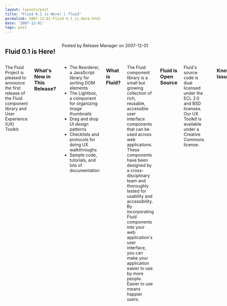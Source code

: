 ```yaml
---
layout: layouts/post
title: "Fluid 0.1 is Here! | fluid"
permalink: 2007-12-01-Fluid 0_1_is_Here.html
date: '2007-12-01'
tags: post
---
```

<section class="row">
   <div class="medium-6 columns">
      <h2 class="fluid-web-emphasized-text">Fluid 0.1 is Here!</h2>
      <p class="fluid-web-news-post-meta">
         Posted by Release Manager on 2007-12-01
      </p>
   </div>
   <div class="medium-6 columns">
      <p>The Fluid Project is pleased to announce the first release of the Fluid  component library and User Experience (UX) Toolkit.</p>
      <h3>What&#39;s New in This Release?</strong></h3>
      <ul>
         <li>The Reorderer, a JavaScript library for sorting DOM elements </li>
         <li>The Lightbox, a component for organizing image thumbnails </li>
         <li>Drag and drop UI design patterns </li>
         <li>Checklists and protocols for doing UX walkthroughs</li>
         <li>Sample code, tutorials, and lots of documentation</li>
      </ul>
      <h3>What is Fluid?</h3>
      <p>The Fluid component library is a small but growing collection of rich,  reusable, accessible user interface components that can be used across  web applications. These components have been designed by a  cross-disciplinary team and thoroughly tested for usability and  accessibility. By incorporating Fluid components into your web  application&#39;s user interface, you can make your application easier to  use by more people. Easier to use means happier users. </p>
      <h3>Fluid is Open Source</h3>
      <p>Fluid&#39;s source code is dual licensed under the ECL 2.0 and BSD licenses.  Our UX Toolkit is available under a Creative Commons license.</p>
      <p>
      <h3>Known Issues </h3>
      Fluid is still in early development, and this release has a number of  known issues. API changes will be coming in the future, so for now, we  encourage you to use 0.1 for experimentation and prototyping. Check the  README.txt file in the download package for a list of known issues. </p>
      <p>Thanks to everyone in the community for their hard work on this release!</p>
   </div>
</section>
